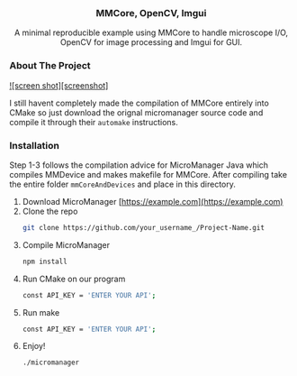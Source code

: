 <!-- PROJECT LOGO -->
<br />
<p align="center">
  <!--  <a href="https://github.com/othneildrew/Best-README-Template">
    <img src="images/logo.png" alt="Logo" width="80" height="80">
  </a> -->

  <h3 align="center">MMCore, OpenCV, Imgui</h3>

  <p align="center">
    A minimal reproducible example using MMCore to handle microscope I/O, OpenCV for image processing and Imgui for GUI.
  </p>
</p>


<!-- ABOUT THE PROJECT -->
### About The Project

[![screen shot][screenshot]](https://github.com/tractatus/MMCore_OpenCV_Imgui/blob/main/mmcore_opencv_imgui.gif)

I still havent completely made the compilation of MMCore entirely into CMake so just download the orignal micromanager source code and compile it through their `automake` instructions.

### Installation

Step 1-3 follows the compilation advice for MicroManager Java which compiles MMDevice and makes makefile for MMCore.
After compiling take the entire folder `mmCoreAndDevices` and place in this directory.

1. Download MicroManager [https://example.com](https://example.com)
2. Clone the repo
   ```sh
   git clone https://github.com/your_username_/Project-Name.git
   ```
3. Compile MicroManager
   ```sh
   npm install
   ```
4. Run CMake on our program
   ```sh
   const API_KEY = 'ENTER YOUR API';
   ```
5. Run make
   ```sh
   const API_KEY = 'ENTER YOUR API';
   ```
5. Enjoy!
   ```sh
   ./micromanager
   ```
